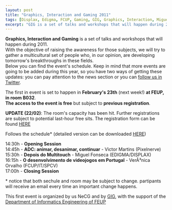 ```yaml
---
layout: post
title: "Graphics, Interaction and Gaming 2011"
tags: [Displax, Edigma, FCUP, Gaming, GIG, Graphics, Interaction, Miguel Fonseca, NeCG, Pixel, Nerve, SPCV, Veronica Orvalho, Victor Martins]
excerpt: "GIG is a set of talks and workshops that will happen during 2011."
---
```

**Graphics, Interaction and Gaming** is a set of talks and workshops that will happen during 2011.  
With the objective of raising the awareness for those subjects, we will try to gather a multicultural set of people who, in our opinion, are developing tomorrow's breakthroughs in these fields.  
Below you can find the event's schedule. Keep in mind that more events are going to be added during this year, so you have two ways of getting these updates: you can pay attention to the news section or you can [follow us in Twitter](http://twitter.com/necg_feup).

The first in event is set to happen in **February's 23th** (next week!) **at FEUP, in room B032**.  
**The access to the event is free** but subject to **previous registration**. 

**UPDATE (22/02)**: The room's capacity has been hit. Further registrations are subject to potential last-hour free sits.
The registration form can be found [HERE](https://spreadsheets.google.com/viewform?hl=en&formkey=dDc4Z1FnZ1YzMFRxWXdRWnk0aldhX0E6MQ#gid=0)

Follows the schedule* (detailed version can be downloaded [HERE](http://paginas.fe.up.pt/~necg/sites/default/files/gig11_feb23.pdf))

14:30h - **Opening Session**  
14:45h - **ADC: animar, desanimar, continuar** - Victor Martins (Pixelnerve)  
15:30h - **Depois do Multitouch** - Miguel Fonseca (EDIGMA/DISPLAX)  
16:15h - **O desenvolvimento de videojogos em Portugal** - VerÃ³nica Orvalho (FCUP/IT/SPCV)  
17:00h - **Closing Session**

\* notice that both sechule and room may be subject to change. partipants will receive an email every time an important change happens.

This first event is organized by us NeCG and by [GIG](http://paginas.fe.up.pt/~gig/), with the support of the [Department of Informatics Engineering of FEUP](http://www.fe.up.pt/si_uk/unidades_geral.visualizar?p_unidade=151)
